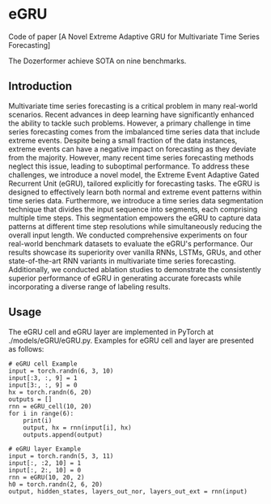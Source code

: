 # eGRU
Code of paper [A Novel Extreme Adaptive GRU for Multivariate Time Series Forecasting]

The Dozerformer achieve SOTA on nine benchmarks.

## Introduction
Multivariate time series forecasting is a critical problem in many real-world scenarios. Recent advances in deep learning have significantly enhanced the ability to tackle such problems. However, a primary challenge in time series forecasting comes from the imbalanced time series data that include extreme events.
Despite being a small fraction of the data instances, extreme events can have a negative impact on forecasting as they deviate from the majority. However, many recent time series forecasting methods neglect this issue, leading to suboptimal performance.
To address these challenges, we introduce a novel model, the Extreme Event Adaptive Gated Recurrent Unit (eGRU), tailored explicitly for forecasting tasks. The eGRU is designed to effectively learn both normal and extreme event patterns within time series data.
Furthermore, we introduce a time series data segmentation technique that divides the input sequence into segments, each comprising multiple time steps. This segmentation empowers the eGRU to capture data patterns at different time step resolutions while simultaneously reducing the overall input length.
We conducted comprehensive experiments on four real-world benchmark datasets to evaluate the eGRU's performance. Our results showcase its superiority over vanilla RNNs, LSTMs, GRUs, and other state-of-the-art RNN variants in multivariate time series forecasting.
Additionally, we conducted ablation studies to demonstrate the consistently superior performance of eGRU in generating accurate forecasts while incorporating a diverse range of labeling results.

## Usage
The eGRU cell and eGRU layer are implemented in PyTorch at ./models/eGRU/eGRU.py. Examples for eGRU cell and layer are presented as follows:
   ```
   # eGRU cell Example
   input = torch.randn(6, 3, 10)
   input[:3, :, 9] = 1
   input[3:, :, 9] = 0
   hx = torch.randn(6, 20)
   outputs = []
   rnn = eGRU_cell(10, 20)
   for i in range(6):
       print(i)
       output, hx = rnn(input[i], hx)
       outputs.append(output)
   ```
   ```
   # eGRU layer Example
   input = torch.randn(5, 3, 11)
   input[:, :2, 10] = 1
   input[:, 2:, 10] = 0
   rnn = eGRU(10, 20, 2)
   h0 = torch.randn(2, 6, 20)
   output, hidden_states, layers_out_nor, layers_out_ext = rnn(input)
   ```


